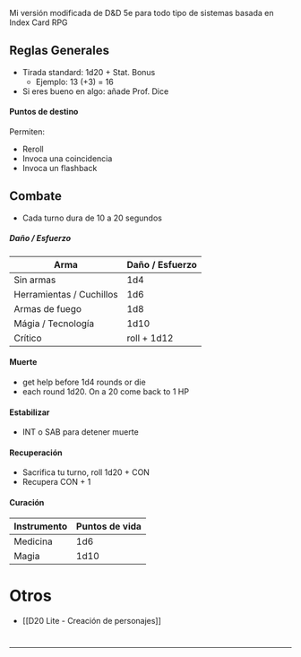 Mi versión modificada de D&D 5e para todo tipo de sistemas basada en Index Card RPG
## Reglas Generales
- Tirada standard: 1d20 + Stat. Bonus
	-  Ejemplo: 13 (+3) = 16
- Si eres bueno en algo: añade Prof. Dice
#### Puntos de destino
Permiten:
- Reroll
- Invoca una coincidencia
- Invoca un flashback
## Combate
- Cada turno dura de 10 a 20 segundos
##### Daño / Esfuerzo
| Arma                     | Daño / Esfuerzo |
| ------------------------ | --------------- |
| Sin armas                | 1d4             |
| Herramientas / Cuchillos | 1d6             |
| Armas de fuego           | 1d8             |
| Mágia / Tecnología       | 1d10            |
| Crítico                  | roll + 1d12     |
#### Muerte
- get help before 1d4 rounds or die
- each round 1d20. On a 20 come back to 1 HP
#### Estabilizar
- INT o SAB para detener muerte
#### Recuperación
- Sacrifica tu turno, roll 1d20 + CON
- Recupera CON + 1
#### Curación
| Instrumento | Puntos de vida |
| ----------- | -------------- |
| Medicina    | 1d6            |
| Magia       | 1d10           |
# Otros
- [[D20 Lite - Creación de personajes]]

# 
---
